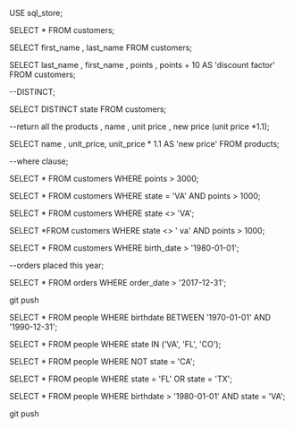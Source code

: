 USE sql_store;

SELECT * FROM customers;

SELECT first_name , last_name FROM customers;

SELECT last_name , first_name , points , points + 10 AS 'discount factor' FROM customers;	

--DISTINCT;

SELECT DISTINCT state FROM customers;

--return all the products , name , unit price , new price (unit price *1.1);

SELECT name , unit_price, unit_price * 1.1 AS 'new price' FROM products;

--where clause;

SELECT * FROM customers WHERE points > 3000;

SELECT * FROM customers WHERE state = 'VA' AND points > 1000;

SELECT * FROM customers WHERE state <> 'VA';

SELECT *FROM customers WHERE state <> ' va' AND points > 1000;

SELECT * FROM customers WHERE birth_date > '1980-01-01';

--orders placed this year;

SELECT * FROM orders WHERE order_date > '2017-12-31';

git push


SELECT * 
FROM people
WHERE birthdate BETWEEN '1970-01-01' AND '1990-12-31';

SELECT * 
FROM people
WHERE state IN ('VA', 'FL', 'CO');

SELECT * 
FROM people
WHERE NOT state = 'CA';

SELECT * 
FROM people
WHERE state = 'FL' 
   OR state = 'TX';  

SELECT * 
FROM people
WHERE birthdate > '1980-01-01' 
  AND state = 'VA';

git push
